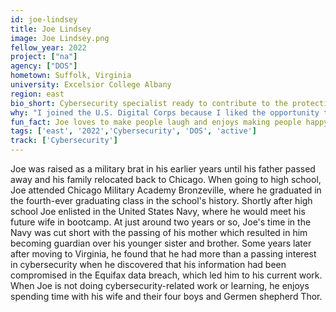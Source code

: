 ```yaml
---
id: joe-lindsey
title: Joe Lindsey
image: Joe Lindsey.png
fellow_year: 2022
project: ["na"]
agency: ["DOS"]
hometown: Suffolk, Virginia
university: Excelsior College Albany
region: east
bio_short: Cybersecurity specialist ready to contribute to the protecting the government and its people
why: "I joined the U.S. Digital Corps because I liked the opportunity to immediately contribute to the the government and the people, while still being able to learn and receive feedback, guidance, and training." 
fun_fact: Joe loves to make people laugh and enjoys making people happy or smile as a result. 
tags: ['east', '2022','Cybersecurity', 'DOS', 'active']
track: ['Cybersecurity']
---
```


Joe was raised as a military brat in his earlier years until his father passed away and his family relocated back to Chicago. When going to high school, Joe attended Chicago Military Academy Bronzeville, where he graduated in the fourth-ever graduating class in the school's history. Shortly after high school Joe enlisted in the United States Navy, where he would meet his future wife in bootcamp. At just around two years or so, Joe's time in the Navy was cut short with the passing of his mother which resulted in him becoming guardian over his younger sister and brother. Some years later after moving to Virginia, he found that he had more than a passing interest in cybersecurity when he discovered that his information had been compromised in the Equifax data breach, which led him to his current work. When Joe is not doing cybersecurity-related work or learning, he enjoys spending time with his wife and their four boys and Germen shepherd Thor.